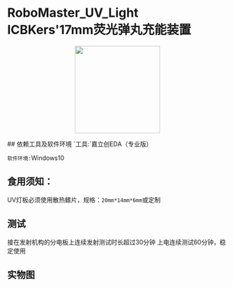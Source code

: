 # RoboMaster_UV_Light ICBKers'17mm荧光弹丸充能装置
<p align="center">
  <img width="195" height="200" src="https://github.com/ICBKER/Infantry_Robo/blob/main/IMG/%E9%BB%91%E8%89%B2logo.png">
</p>
## 依赖工具及软件环境
`工具:`嘉立创EDA（专业版）

`软件环境:`Windows10

## 食用须知：
UV灯板必须使用散热鳍片，规格：`20mm*14mm*6mm`或定制

## 测试
接在发射机构的分电板上连续发射测试时长超过30分钟
上电连续测试60分钟，稳定使用

## 实物图
